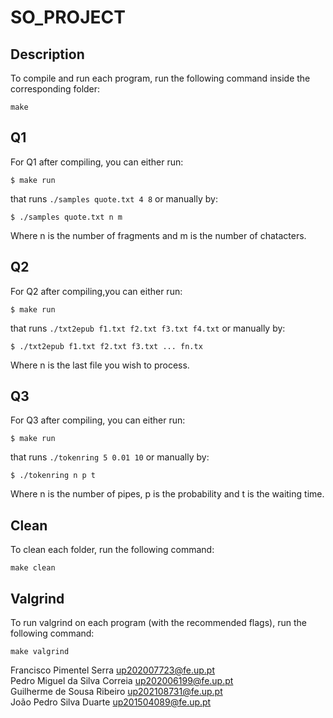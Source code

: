# SO_PROJECT

## Description
To compile and run each program, run the following command inside the corresponding folder:
```
make
```
## Q1
For Q1 after compiling, you can either run:
```
$ make run
```
that runs `./samples quote.txt 4 8` or manually by:
```
$ ./samples quote.txt n m
```
Where n is the number of fragments and m is the number of chatacters.

## Q2
For Q2 after compiling,you can either run:
```
$ make run
```
that runs `./txt2epub f1.txt f2.txt f3.txt f4.txt` or manually by:
```
$ ./txt2epub f1.txt f2.txt f3.txt ... fn.tx
```
Where n is the last file you wish to process.

## Q3
For Q3 after compiling, you can either run:
```
$ make run
```
that runs `./tokenring 5 0.01 10` or manually by:
```
$ ./tokenring n p t
```
Where n is the number of pipes, p is the probability and t is the waiting time.


## Clean
To clean each folder, run the following command:
```
make clean
```
## Valgrind
To run valgrind on each program (with the recommended flags), run the following command:
```
make valgrind
```

Francisco Pimentel Serra up202007723@fe.up.pt<br>
Pedro Miguel da Silva Correia up202006199@fe.up.pt<br>
Guilherme de Sousa Ribeiro up202108731@fe.up.pt<br>
João Pedro Silva Duarte up201504089@fe.up.pt<br>
